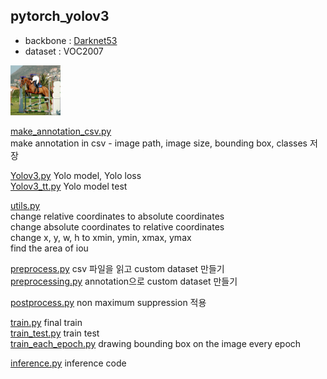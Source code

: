 ## pytorch_yolov3
- backbone : [Darknet53](https://github.com/mjw2705/object_detection/blob/master/Darknet53.py)
- dataset : VOC2007

<img src="img/result.PNG" height="80%" width="80">

[make_annotation_csv.py](https://github.com/mjw2705/object_detection/blob/master/make_annotation_csv.py)  
make annotation in csv - image path, image size, bounding box, classes 저장

[Yolov3.py](https://github.com/mjw2705/object_detection/blob/master/Yolov3.py)
Yolo model, Yolo loss  
[Yolov3_tt.py](https://github.com/mjw2705/object_detection/blob/master/Yolov3_tt.py)
Yolo model test

[utils.py](https://github.com/mjw2705/object_detection/blob/master/utils.py)  
change relative coordinates to absolute coordinates   
change absolute coordinates to relative coordinates  
change x, y, w, h to xmin, ymin, xmax, ymax  
find the area of iou 

[preprocess.py](https://github.com/mjw2705/object_detection/blob/master/preprocess.py)
csv 파일을 읽고 custom dataset 만들기  
[preprocessing.py](https://github.com/mjw2705/object_detection/blob/master/preprocessing.py)
annotation으로 custom dataset 만들기

[postprocess.py](https://github.com/mjw2705/object_detection/blob/master/postprocess.py)
non maximum suppression 적용

[train.py](https://github.com/mjw2705/object_detection/blob/master/train.py) 
final train  
[train_test.py](https://github.com/mjw2705/object_detection/blob/master/train_test.py)
train test  
[train_each_epoch.py](https://github.com/mjw2705/object_detection/blob/master/train_each_epoch.py)
drawing bounding box on the image every epoch

[inference.py](https://github.com/mjw2705/object_detection/blob/master/inference.py)
inference code
